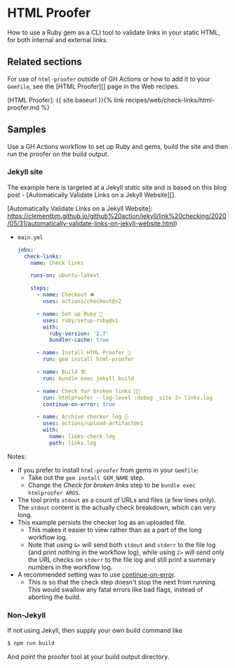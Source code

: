 # HTML Proofer

How to use a Ruby gem as a CLI tool to validate links in your static HTML, for both internal and external links.


## Related sections

For use of `html-proofer` outside of GH Actions or how to add it to your `Gemfile`, see the [HTML Proofer][] page in the Web recipes.

[HTML Proofer]: {{ site.baseurl }}{% link recipes/web/check-links/html-proofer.md %}


## Samples

Use a GH Actions workflow to set up Ruby and gems, build the site and then run the proofer on the build output.

### Jekyll site

The example here is targeted at a Jekyll static site and is based on this blog post - [Automatically Validate Links on a Jekyll Website][].

[Automatically Validate Links on a Jekyll Website]: https://clementbm.github.io/github%20action/jekyll/link%20checking/2020/05/31/automatically-validate-links-on-jekyll-website.html)

- `main.yml`
    ```yaml
    jobs:
      check-links:
        name: Check links

        runs-on: ubuntu-latest

        steps:
          - name: Checkout 🛎️
            uses: actions/checkout@v2

          - name: Set up Ruby 💎
            uses: ruby/setup-ruby@v1
            with:
              ruby-version: '2.7'
              bundler-cache: true

          - name: Install HTML Proofer 🔧
            run: gem install html-proofer

          - name: Build 🏗
            run: bundle exec jekyll build

          - name: Check for broken links 🧐🔗
            run: htmlproofer --log-level :debug _site 2> links.log
            continue-on-error: true

          - name: Archive checker log 🗄
            uses: actions/upload-artifact@v1
            with:
              name: links-check.log
              path: links.log
    ```

Notes:

- If you prefer to install `html-proofer` from gems in your `Gemfile`:
    - Take out the `gem install GEM_NAME` step.
    - Change the _Check for broken links_ step to be `bundle exec htmlproofer ARGS`.
- The tool prints `stdout` as a count of URLs and files (a few lines only). The `stdout` content is the actually check breakdown, which can very long.
- This example persists the checker log as an uploaded file.
    - This makes it easier to view rather than as a part of the long workflow log.
    - Note that using `&>` will send both `stdout` and `stderr` to the file log (and print nothing in the workflow log), while using `2>` will send only the URL checks on `stderr` to the file log and still print a summary numbers in the workflow log.
- A recommended setting was to use [continue-on-error][].
    - This is so that the check step doesn't stop the next from running. This would swallow any fatal errors like bad flags, instead of aborting the build.

[continue-on-error]: https://docs.github.com/en/actions/reference/workflow-syntax-for-github-actions#jobsjob_idstepscontinue-on-error

### Non-Jekyll

If not using Jekyll, then supply your own build command like

```sh
$ npm run build
```

And point the proofer tool at your build output directory.
